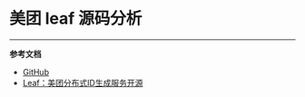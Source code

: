 # 美团 leaf 源码分析

---
**参考文档**
- [GitHub](https://github.com/Meituan-Dianping/Leaf)
- [Leaf：美团分布式ID生成服务开源](https://tech.meituan.com/2019/03/07/open-source-project-leaf.html)